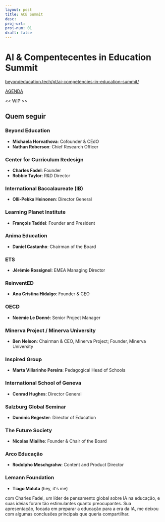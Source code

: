 ```yaml
---
layout: post
title: ACE Summit
desc: 
proj-url:
proj-num: 01
draft: false
---
```


# AI & Compentecentes in Education Summit

[beyondeducation.tech/pt/ai-competencies-in-education-summit/](https://beyondeducation.tech/pt/ai-competencies-in-education-summit/)

[AGENDA](https://beyondeducation.tech/wp-content/uploads/2024/11/ACE-Summit-Agenda-2024.pdf)

<< WIP >>

## Quem seguir

### Beyond Education
- **Michaela Horvathova**: Cofounder & CEdO  
- **Nathan Roberson**: Chief Research Officer

### Center for Curriculum Redesign
- **Charles Fadel**: Founder
- **Robbie Taylor**: R&D Director  


### International Baccalaureate (IB)
- **Olli-Pekka Heinonen**: Director General

### Learning Planet Institute
- **François Taddei**: Founder and President

### Anima Education
- **Daniel Castanho**: Chairman of the Board

### ETS
- **Jérémie Rossignol**: EMEA Managing Director

### ReinventED
- **Ana Cristina Hidalgo**: Founder & CEO

### OECD
- **Noémie Le Donné**: Senior Project Manager

### Minerva Project / Minerva University
- **Ben Nelson**: Chairman & CEO, Minerva Project; Founder, Minerva University

### Inspired Group
- **Marta Villarinho Pereira**: Pedagogical Head of Schools

### International School of Geneva
- **Conrad Hughes**: Director General

### Salzburg Global Seminar
- **Dominic Regester**: Director of Education

### The Future Society
- **Nicolas Miailhe**: Founder & Chair of the Board

### Arco Educação
- **Rodolpho Meschgrahw**: Content and Product Director

### Lemann Foundation
- **Tiago Maluta** (hey, it's me)



com Charles Fadel, um líder de pensamento global sobre IA na educação, e suas ideias foram tão estimulantes quanto preocupantes. Sua apresentação, focada em preparar a educação para a era da IA, me deixou com algumas conclusões principais que queria compartilhar.
